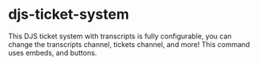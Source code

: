 # djs-ticket-system
This DJS ticket system with transcripts is fully configurable, you can change the transcripts channel, tickets channel, and more! This command uses embeds, and buttons.
